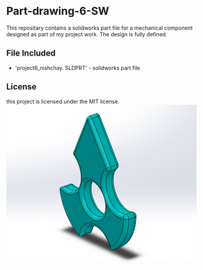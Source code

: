 # Part-drawing-6-SW
This repositary contains a solidworks part file for a mechanical component designed as part of my project work. The design is fully defined.
## File Included
- 'project6_nishchay.  SLDPRT' -
solidworks part file
## License
this project is licensed under the MIT license.
![Part Drawing Preview](part6.png)
